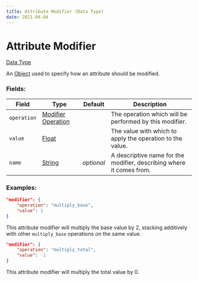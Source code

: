 ```yaml
---
title: Attribute Modifier (Data Type)
date: 2021-04-04
---
```


# Attribute Modifier

[Data Type](../data_types.md)

An [Object](object.md) used to specify how an attribute should be modified.

### Fields:

Field  | Type | Default | Description
-------|------|---------|-------------
`operation` | [Modifier Operation](modifier_operation.md) | | The operation which will be performed by this modifier.
`value` | [Float](float.md) | | The value with which to apply the operation to the value.
`name` | [String](string.md) | _optional_ | A descriptive name for the modifier, describing where it comes from.

### Examples:

```json
"modifier": {
    "operation": "multiply_base",
    "value": 1
}
```

This attribute modifier will multiply the base value by 2, stacking additively with other `multiply_base` operations on the same value.
<br>

```json
"modifier": {
	"operation": "multiply_total",
	"value": -1
}
```

This attribute modifier will multiply the total value by 0.